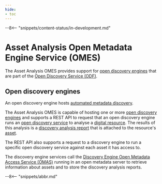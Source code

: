 ```yaml
---
hide:
- toc
---
```


<!-- SPDX-License-Identifier: CC-BY-4.0 -->
<!-- Copyright Contributors to the Egeria project. -->

--8<-- "snippets/content-status/in-development.md"

# Asset Analysis Open Metadata Engine Service (OMES)

The Asset Analysis OMES provides support for [open discovery engines](/concepts/open-discovery-engine) that are part of the [Open Discovery Service (ODF)](/frameworks/odf/overview).

## Open discovery engines

An open discovery engine hosts [automated metadata discovery](/features/discovery-and-stewardship/overview).

The Asset Analysis OMES is capable of hosting one or more [open discovery engines](/concepts/open-discovery-engine) and supports a REST API to request that an open discovery engine runs an [open discovery service](/guides/developer/open-discovery-services/overview) to analyse a [digital resource](/concepts/resource). The results of this analysis is a [discovery analysis report](/concepts/discovery-analysis-report) that is attached to the resource's [asset](/concepts/asset).

The REST API also supports a request to a discovery engine to run a specific open discovery service against each asset it has access to.

The discovery engine services call the [Discovery Engine Open Metadata Access Service (OMAS)](/services/omas/discovery-engine/overview) running in an open metadata server to retrieve information about assets and to store the discovery analysis reports.

--8<-- "snippets/abbr.md"
